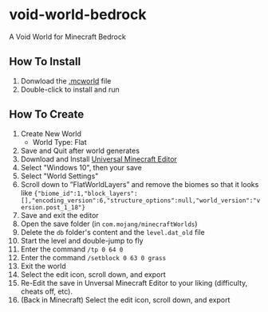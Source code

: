 # void-world-bedrock
A Void World for Minecraft Bedrock

## How To Install
1. Donwload the [.mcworld](https://github.com/kirbycope/void-world-bedrock/raw/main/void-world-bedrock.mcworld) file
1. Double-click to install and run

## How To Create
1. Create New World
   - World Type: Flat
1. Save and Quit after world generates
1. Download and Install [Universal Minecraft Editor](https://www.universalminecrafteditor.com/)
1. Select "Windows 10", then your save
1. Select "World Settings"
1. Scroll down to ”FlatWorldLayers” and remove the biomes so that it looks like `{"biome_id":1,"block_layers":[],"encoding_version":6,"structure_options":null,"world_version":"version.post_1_18"}
`
1. Save and exit the editor
1. Open the save folder (in `com.mojang/minecraftWorlds`)
1. Delete the `db` folder's content and the `level.dat_old` file
1. Start the level and double-jump to fly
1. Enter the command `/tp 0 64 0`
1. Enter the command `/setblock 0 63 0 grass`
1. Exit the world
1. Select the edit icon, scroll down, and export
1. Re-Edit the save in Unversal Minecraft Editor to your liking (difficulty, cheats off, etc).
1. (Back in Minecraft) Select the edit icon, scroll down, and export
